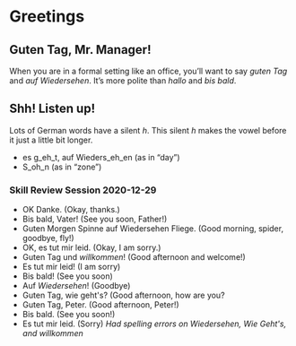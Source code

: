 # Greetings

## Guten Tag, Mr. Manager!
When you are in a formal setting like an office, you’ll want to say _guten Tag_  and _auf Wiedersehen_. It’s more polite than _hallo_  and _bis bald_.

## Shh! Listen up!
Lots of German words have a silent _h_. This silent _h_ makes the vowel before it just a little bit longer.

* es g_eh_t, auf Wieders_eh_en (as in “day”)
* S_oh_n (as in “zone”) 

### Skill Review Session 2020-12-29
* OK Danke. (Okay, thanks.)
* Bis bald, Vater! (See you soon, Father!)
* Guten Morgen Spinne auf Wiedersehen Fliege. (Good morning, spider, goodbye, fly!)
* OK, es tut mir leid. (Okay, I am sorry.)
* Guten Tag und _willkommen_! (Good afternoon and welcome!)
* Es tut mir leid!  (I am sorry) 
* Bis bald! (See you soon)
* Auf _Wiedersehen_!  (Goodbye)
* Guten Tag, wie geht's? (Good afternoon, how are you?
* Guten Tag, Peter.  (Good afternoon, Peter!) 
* Bis bald. (See you soon!)
* Es tut mir leid.  (Sorry)
*Had spelling errors on Wiedersehen, Wie Geht's, and willkommen*
